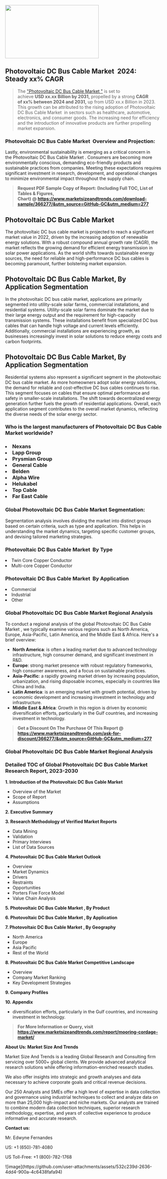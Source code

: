<p><img class="alignnone size-medium wp-image-20088" src="https://ffe5etoiles.com/wp-content/uploads/2024/12/MST1-300x171.png" alt="" width="300" height="171" /></p><h2 id="ember46" class="ember-view reader-text-block__heading-2">Photovoltaic DC Bus Cable Market &nbsp;2024: Steady&nbsp;xx% CAGR</h2><blockquote id="ember47" class="ember-view reader-text-block__blockquote">The&nbsp;<a class="app-aware-link " href="https://www.marketsizeandtrends.com/download-sample/366277/&utm_source=GitHub-GC&utm_medium=277" target="_blank" data-test-app-aware-link="">"Photovoltaic DC Bus Cable Market "</a>&nbsp;is set to achieve&nbsp;<strong>USD&nbsp;xx.xx&nbsp;Billion by 2031,</strong>&nbsp;propelled by a strong&nbsp;<strong>CAGR of&nbsp;xx% between 2024 and 2031,</strong>&nbsp;up from USD xx.x Billion in 2023. This growth can be attributed to the rising adoption of&nbsp;Photovoltaic DC Bus Cable Market &nbsp;in sectors such as healthcare, automotive, electronics, and consumer goods. The increasing need for efficiency and the introduction of innovative products are further propelling market expansion.</blockquote><h3 id="ember48" class="ember-view reader-text-block__heading-3">Photovoltaic DC Bus Cable Market &nbsp;Overview and Projection:</h3><p id="ember49" class="ember-view reader-text-block__paragraph">Lastly, environmental sustainability is emerging as a critical concern in the&nbsp;Photovoltaic DC Bus Cable Market . Consumers are becoming more environmentally conscious, demanding eco-friendly products and sustainable practices from companies. Meeting these expectations requires significant investment in research, development, and operational changes to minimize environmental impact throughout the supply chain.</p><blockquote id="ember50" class="ember-view reader-text-block__blockquote"><strong>Request PDF Sample Copy of Report: (Including Full TOC, List of Tables &amp; Figures, Chart)&nbsp;@&nbsp;<strong><a href="https://www.marketsizeandtrends.com/download-sample/366277/&utm_source=GitHub-GC&utm_medium=277" target="_blank">https://www.marketsizeandtrends.com/download-sample/366277/&utm_source=GitHub-GC&utm_medium=277</a></strong></strong></blockquote><h3 class=""> <h2>Photovoltaic DC Bus Cable Market</h2><p>The photovoltaic DC bus cable market is projected to reach a significant market value in 2022, driven by the increasing adoption of renewable energy solutions. With a robust compound annual growth rate (CAGR), the market reflects the growing demand for efficient energy transmission in solar power applications. As the world shifts towards sustainable energy sources, the need for reliable and high-performance DC bus cables is becoming paramount, further bolstering market expansion.</p><h2>Photovoltaic DC Bus Cable Market, By Application Segmentation</h2><p>In the photovoltaic DC bus cable market, applications are primarily segmented into utility-scale solar farms, commercial installations, and residential systems. Utility-scale solar farms dominate the market due to their large energy output and the requirement for high-capacity transmission systems. These installations benefit from specialized DC bus cables that can handle high voltage and current levels efficiently. Additionally, commercial installations are experiencing growth, as businesses increasingly invest in solar solutions to reduce energy costs and carbon footprints.</p><h2>Photovoltaic DC Bus Cable Market, By Application Segmentation</h2><p>Residential systems also represent a significant segment in the photovoltaic DC bus cable market. As more homeowners adopt solar energy solutions, the demand for reliable and cost-effective DC bus cables continues to rise. This segment focuses on cables that ensure optimal performance and safety in smaller-scale installations. The shift towards decentralized energy generation further fuels the growth of residential applications. Overall, each application segment contributes to the overall market dynamics, reflecting the diverse needs of the solar energy sector.</p></h3><h3 id="" class="">Who is the largest manufacturers of&nbsp;Photovoltaic DC Bus Cable Market  worldwide?</h3><h3 class=""></Li><Li>Nexans</Li><Li> Lapp Group</Li><Li> Prysmian Group</Li><Li> General Cable</Li><Li> Belden</Li><Li> Alpha Wire</Li><Li> Helukabel</Li><Li> Top Cable</Li><Li> Far East Cable</h3><h3 id="ember53" class="ember-view reader-text-block__heading-3">Global&nbsp;Photovoltaic DC Bus Cable Market  Segmentation:</h3><p id="ember54" class="ember-view reader-text-block__paragraph">Segmentation analysis involves dividing the market into distinct groups based on certain criteria, such as type and application. This helps in understanding the market dynamics, targeting specific customer groups, and devising tailored marketing strategies.</p><h3 id="" class="">Photovoltaic DC Bus Cable Market &nbsp;By Type</h3><p></Li><Li>Twin Core Copper Conductor</Li><Li> Multi-core Copper Conductor</p><h3 id="" class="">Photovoltaic DC Bus Cable Market &nbsp;By Application</h3><p class=""></Li><Li>Commercial</Li><Li> Industrial</Li><Li> Other</p><h3 id="ember62" class="ember-view reader-text-block__heading-3">Global Photovoltaic DC Bus Cable Market  Regional Analysis</h3><p id="ember63" class="ember-view reader-text-block__paragraph">To conduct a regional analysis of the global Photovoltaic DC Bus Cable Market , we typically examine various regions such as North America, Europe, Asia-Pacific, Latin America, and the Middle East &amp; Africa. Here's a brief overview:</p><ul><li><strong>North America</strong>: is often a leading market due to advanced technology infrastructure, high consumer demand, and significant investment in R&amp;D.</li><li><strong>Europe</strong>: strong market presence with robust regulatory frameworks, high consumer awareness, and a focus on sustainable practices.</li><li><strong>Asia-Pacific</strong>: a rapidly growing market driven by increasing population, urbanization, and rising disposable incomes, especially in countries like China and India.</li><li><strong>Latin America</strong>: is an emerging market with growth potential, driven by economic development and increasing investment in technology and infrastructure.</li><li><strong>Middle East &amp; Africa</strong>: Growth in this region is driven by economic diversification efforts, particularly in the Gulf countries, and increasing investment in technology.</li></ul><blockquote id="ember61" class="ember-view reader-text-block__blockquote"><strong>Get a Discount On The Purchase Of This Report @ <strong><a href="https://html-cleaner.com/" target="">https://www.marketsizeandtrends.com/ask-for-discount/366277/&utm_source=GitHub-GC&utm_medium=277</a></strong></strong></blockquote><h3 id="ember62" class="ember-view reader-text-block__heading-3">Global Photovoltaic DC Bus Cable Market  Regional Analysis</h3><h3 id="" class="">Detailed TOC of Global Photovoltaic DC Bus Cable Market  Research Report, 2023-2030</h3><p id="" class=""><strong>1. Introduction of the Photovoltaic DC Bus Cable Market </strong></p><ul><li>Overview of the Market</li><li>Scope of Report</li><li>Assumptions</li></ul><p id="" class=""><strong>2. Executive Summary</strong></p><p id="" class=""><strong>3. Research Methodology of Verified Market Reports</strong></p><ul><li>Data Mining</li><li>Validation</li><li>Primary Interviews</li><li>List of Data Sources</li></ul><p id="" class=""><strong>4. Photovoltaic DC Bus Cable Market  Outlook</strong></p><ul><li>Overview</li><li>Market Dynamics</li><li>Drivers</li><li>Restraints</li><li>Opportunities</li><li>Porters Five Force Model</li><li>Value Chain Analysis</li></ul><p id="" class=""><strong>5. Photovoltaic DC Bus Cable Market , By Product</strong></p><p id="" class=""><strong>6. Photovoltaic DC Bus Cable Market , By Application</strong></p><p id="" class=""><strong>7. Photovoltaic DC Bus Cable Market , By Geography</strong></p><ul><li>North America</li><li>Europe</li><li>Asia Pacific</li><li>Rest of the World</li></ul><p id="" class=""><strong>8. Photovoltaic DC Bus Cable Market  Competitive Landscape</strong></p><ul><li>Overview</li><li>Company Market Ranking</li><li>Key Development Strategies</li></ul><p id="" class=""><strong>9. Company Profiles</strong></p><p id="" class=""><strong>10. Appendix</strong></p><ul><li>diversification efforts, particularly in the Gulf countries, and increasing investment in technology.</li></ul><blockquote id="ember65" class="ember-view reader-text-block__blockquote"><strong>For More Information or Query, visit <strong><strong><a href="https://html-cleaner.com/" target="">https://www.marketsizeandtrends.com/report/mooring-cordage-market/</a></strong></strong></strong></blockquote><p id="" class=""><strong>About Us: Market Size And Trends</strong></p><p id="" class="">Market Size And Trends is a leading Global Research and Consulting firm servicing over 5000+ global clients. We provide advanced analytical research solutions while offering information-enriched research studies.</p><p id="" class="">We also offer insights into strategic and growth analyses and data necessary to achieve corporate goals and critical revenue decisions.</p><p id="" class="">Our 250 Analysts and SMEs offer a high level of expertise in data collection and governance using industrial techniques to collect and analyze data on more than 25,000 high-impact and niche markets. Our analysts are trained to combine modern data collection techniques, superior research methodology, expertise, and years of collective experience to produce informative and accurate research.</p><p id="" class=""><strong>Contact us:</strong></p><p id="" class="">Mr. Edwyne Fernandes</p><p id="" class="">US: +1 (650)-781-4080</p><p id="" class="">US Toll-Free: +1 (800)-782-1768</p>
![image](https://github.com/user-attachments/assets/532c239d-2636-4dd4-900a-4c6438fafa94)
